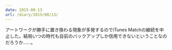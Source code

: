 ```yaml
---
date: 2015-08-13
url: /diary/2015/08/13/
---
```


アートワークが勝手に置き換わる現象が多発するのでiTunes Matchの継続を中止した。結局いつの時代も自前のバックアップしか信用できないということなのだろうか……。